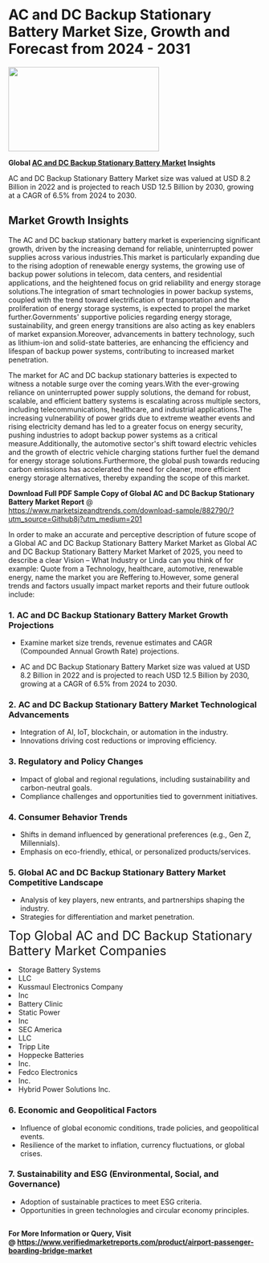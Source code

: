 <H1>AC and DC Backup Stationary Battery Market Size, Growth and Forecast from 2024 - 2031</H1><img class="aligncenter size-medium wp-image-584254" src="https://thirdeyenews.in/wp-content/uploads/2024/09/Global-Market-Research-300x168.jpeg" alt="" width="300" height="168" /><p><strong>Global&nbsp;<a href="https://www.marketsizeandtrends.com/download-sample/882790/?utm_source=Github8j?utm_medium=201">AC and DC Backup Stationary Battery Market</a> Insights</strong></p><p>AC and DC Backup Stationary Battery Market size was valued at USD 8.2 Billion in 2022 and is projected to reach USD 12.5 Billion by 2030, growing at a CAGR of 6.5% from 2024 to 2030.</p><p><h2>Market Growth Insights</h2> The AC and DC backup stationary battery market is experiencing significant growth, driven by the increasing demand for reliable, uninterrupted power supplies across various industries.This market is particularly expanding due to the rising adoption of renewable energy systems, the growing use of backup power solutions in telecom, data centers, and residential applications, and the heightened focus on grid reliability and energy storage solutions.The integration of smart technologies in power backup systems, coupled with the trend toward electrification of transportation and the proliferation of energy storage systems, is expected to propel the market further.Governments' supportive policies regarding energy storage, sustainability, and green energy transitions are also acting as key enablers of market expansion.Moreover, advancements in battery technology, such as lithium-ion and solid-state batteries, are enhancing the efficiency and lifespan of backup power systems, contributing to increased market penetration.<p>The market for AC and DC backup stationary batteries is expected to witness a notable surge over the coming years.With the ever-growing reliance on uninterrupted power supply solutions, the demand for robust, scalable, and efficient battery systems is escalating across multiple sectors, including telecommunications, healthcare, and industrial applications.The increasing vulnerability of power grids due to extreme weather events and rising electricity demand has led to a greater focus on energy security, pushing industries to adopt backup power systems as a critical measure.Additionally, the automotive sector's shift toward electric vehicles and the growth of electric vehicle charging stations further fuel the demand for energy storage solutions.Furthermore, the global push towards reducing carbon emissions has accelerated the need for cleaner, more efficient energy storage alternatives, thereby expanding the scope of this market.<p><span class=""><strong>Download Full PDF Sample Copy of Global AC and DC Backup Stationary Battery Market Report</strong> @ <a href="https://www.marketsizeandtrends.com/download-sample/882790/?utm_source=Github8j?utm_medium=201" target="_blank">https://www.marketsizeandtrends.com/download-sample/882790/?utm_source=Github8j?utm_medium=201</a></span></p><p>In order to make an accurate and perceptive description of future scope of a Global&nbsp;AC and DC Backup Stationary Battery Market Market as Global&nbsp;AC and DC Backup Stationary Battery Market Market of 2025, you need to describe a clear Vision &ndash; What Industry or Linda can you think of for example: Quote from a Technology, healthcare, automotive, renewable energy, name the market you are Reffering to.However, some general trends and factors usually impact market reports and their future outlook include:</p><h3>1.&nbsp;<strong>AC and DC Backup Stationary Battery Market Growth Projections</strong></h3><ul><li>Examine market size trends, revenue estimates and CAGR (Compounded Annual Growth Rate) projections.</li><li><p>AC and DC Backup Stationary Battery Market size was valued at USD 8.2 Billion in 2022 and is projected to reach USD 12.5 Billion by 2030, growing at a CAGR of 6.5% from 2024 to 2030.</p></li></ul><h3>2.&nbsp;<strong>AC and DC Backup Stationary Battery Market Technological Advancements</strong></h3><ul><li>Integration of AI, IoT, blockchain, or automation in the industry.</li><li>Innovations driving cost reductions or improving efficiency.</li></ul><h3>3.&nbsp;<strong>Regulatory and Policy Changes</strong></h3><ul><li>Impact of global and regional regulations, including sustainability and carbon-neutral goals.</li><li>Compliance challenges and opportunities tied to government initiatives.</li></ul><h3>4.&nbsp;<strong>Consumer Behavior Trends</strong></h3><ul><li>Shifts in demand influenced by generational preferences (e.g., Gen Z, Millennials).</li><li>Emphasis on eco-friendly, ethical, or personalized products/services.</li></ul><h3>5.&nbsp;<strong>Global AC and DC Backup Stationary Battery Market Competitive Landscape</strong></h3><ul><li>Analysis of key players, new entrants, and partnerships shaping the industry.</li><li>Strategies for differentiation and market penetration.</li></ul><p data-pm-slice="1 1 []"><span style="color: inherit; font-family: inherit; font-size: 25px;">Top Global AC and DC Backup Stationary Battery Market Companies</span></p><div class="" data-test-id=""><p><li>Storage Battery Systems</li><li>LLC</li><li> Kussmaul Electronics Company</li><li>Inc</li><li> Battery Clinic</li><li> Static Power</li><li>Inc</li><li> SEC America</li><li>LLC</li><li> Tripp Lite</li><li> Hoppecke Batteries</li><li>Inc.</li><li> Fedco Electronics</li><li>Inc.</li><li> Hybrid Power Solutions Inc.</li></p></div><h3>6.&nbsp;<strong>Economic and Geopolitical Factors</strong></h3><ul><li>Influence of global economic conditions, trade policies, and geopolitical events.</li><li>Resilience of the market to inflation, currency fluctuations, or global crises.</li></ul><h3>7.&nbsp;<strong>Sustainability and ESG (Environmental, Social, and Governance)</strong></h3><ul><li>Adoption of sustainable practices to meet ESG criteria.</li><li>Opportunities in green technologies and circular economy principles.</li></ul><h2><strong style="font-size: 14px;">For More Information or Query, Visit @&nbsp;</strong><a style="background-color: #ffffff; font-size: 14px;" href="https://www.marketsizeandtrends.com/report/ac-and-dc-backup-stationary-battery-market/" target="_blank">https://www.verifiedmarketreports.com/product/airport-passenger-boarding-bridge-market</a></h2>